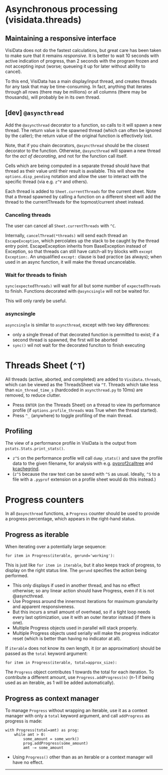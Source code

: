 # Asynchronous processing (visidata.threads)

## Maintaining a responsive interface

VisiData does not do the fastest calculations, but great care has been taken to make sure that it remains *responsive*.
It is better to wait 10 seconds with active indication of progress, than 2 seconds with the program frozen and not accepting input (worse; queueing it up for later without ability to cancel).

To this end, VisiData has a main display/input thread, and creates threads for any task that may be time-consuming.
In fact, anything that iterates through all rows (there may be millions) or all columns (there may be thousands), will probably be in its own thread.


## [dev] `@asyncthread`

Add the `@asyncthread` decorator to a function, so calls to it will spawn a new thread.
The return value is the spawned thread (which can often be ignored by the caller); the return value of the original function is effectively lost.

Note, that if you chain decorators, `@asyncthread` should be the closest decorator to the function. Otherwise, `@asyncthread` will spawn a new thread for the *act of decorating*, and not for the function call itself.

Cells which are being computed in a separate thread should have that thread as their value until their result is available.
This will show the `options.disp_pending` notation and allow the user to interact with the specific thread (via e.g. `z^Y` and others).

Each thread is added to `Sheet.currentThreads` for the current sheet.
Note that a thread spawned by calling a function on a different sheet will add the thread to the currentThreads for the topmost/current sheet instead.

### Canceling threads

The user can cancel all `Sheet.currentThreads` with `^C`.

Internally, `cancelThread(*threads)` will send each thread an `EscapeException`, which percolates up the stack to be caught by the thread entry point.
EscapeException inherits from BaseException instead of Exception, so that threads can still have catch-all try blocks with `except Exception:`.
An unqualified `except:` clause is bad practice (as always); when used in an async function, it will make the thread uncancelable.

### Wait for threads to finish

`sync(expectedThreads)` will wait for all but some number of `expectedThreads` to finish. Functions decorated with `@asyncsingle` will not be waited for.

This will only rarely be useful.

### asyncsingle

`asyncsingle` is similar to `asyncthread`, except with two key differences:
* only a single thread of that decorated function is permitted to exist; if a second thread is spawned, the first will be aborted
* `sync()` wil not wait for the decorated funciton to finish executing

# Threads Sheet (`^T`)

All threads (active, aborted, and completed) are added to `VisiData.threads`, which can be viewed as the ThreadsSheet via `^T`.
Threads which take less than `min_thread_time_s` (hardcoded in `asyncthread.py` to 10ms) are removed, to reduce clutter.

- Press `ENTER` (on the Threads Sheet) on a thread to view its performance profile (if `options.profile_threads` was True when the thread started).
- Press `^_` (anywhere) to toggle profiling of the main thread.

## Profiling

The view of a performance profile in VisiData is the output from `pstats.Stats.print_stats()`.

- `z^S` on the performance profile will call `dump_stats()` and save the profile data to the given filename, for analysis with e.g. [pyprof2calltree]() and [kcachegrind]().
- (`z^S` because the raw text can be saved with `^S` as usual.  Ideally, `^S` to a file with a `.pyprof` extension on a profile sheet would do this instead.)

# Progress counters

In all `@asyncthread` functions, a `Progress` counter should be used to provide a progress percentage, which appears in the right-hand status.

## Progress as iterable

When iterating over a potentially large sequence:

    for item in Progress(iterable, gerund='working'):

This is just like `for item in iterable`, but it also keeps track of progress, to display on the right status line.  The `gerund` specifies the action being performed.

- This only displays if used in another thread, and has no effect otherwise; so any linear action should have Progress, even if it is not @asyncthread.
- Use Progress around the innermost iterations for maximum granularity and apparent responsiveness.
- But this incurs a small amount of overhead, so if a tight loop needs every last optimization, use it with an outer iterator instead (if there is one).
- Multiple Progress objects used in parallel will stack properly.
- Multiple Progress objects used serially will make the progress indicator reset (which is better than having no indicator at all).

If `iterable` does not know its own length, it (or an approximation) should be passed as the `total` keyword argument:

    for item in Progress(iterable, total=approx_size):

The `Progress` object contributes 1 towards the total for each iteration.
To contribute a different amount, use `Progress.addProgress(n)` (n-1 if being used as an iterable, as 1 will be added automatically).

## Progress as context manager

To manage `Progress` without wrapping an iterable, use it as a context manager with only a `total` keyword argument, and call `addProgress` as progress is made:

    with Progress(total=amt) as prog:
        while amt > 0:
            some_amount = some_work()
            prog.addProgress(some_amount)
            amt -= some_amount

- Using `Progress()` other than as an iterable or a context manager will have no effect.

---
